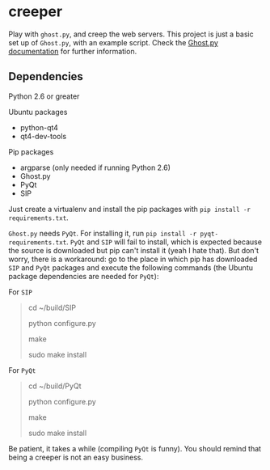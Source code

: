 creeper
=======

Play with `ghost.py`, and creep the web servers. This project is just a basic set up of `Ghost.py`, with an example script. Check the [Ghost.py documentation](http://carrerasrodrigo.github.com/Ghost.py/) for further information.

## Dependencies
Python 2.6 or greater

Ubuntu packages
* python-qt4
* qt4-dev-tools

Pip packages
* argparse (only needed if running Python 2.6)
* Ghost.py
* PyQt
* SIP

Just create a virtualenv and install the pip packages with `pip install -r requirements.txt`.

`Ghost.py` needs `PyQt`. For installing it, run `pip install -r pyqt-requirements.txt`. `PyQt` and `SIP` will fail to install, which is expected because the source is downloaded but pip can't install it (yeah I hate that). But don't worry, there is a workaround: go to the place in which pip has downloaded `SIP` and `PyQt` packages and execute the following commands (the Ubuntu package dependencies are needed for `PyQt`):

For `SIP`
> cd ~/build/SIP
>
> python configure.py
>
> make
>
> sudo make install 

For `PyQt`
> cd ~/build/PyQt
>
> python configure.py
>
> make
>
> sudo make install

Be patient, it takes a while (compiling `PyQt` is funny). You should remind that being a creeper is not an easy business.
